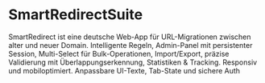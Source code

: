 # SmartRedirectSuite
SmartRedirect ist eine deutsche Web-App für URL-Migrationen zwischen alter und neuer Domain. Intelligente Regeln, Admin-Panel mit persistenter Session, Multi-Select für Bulk-Operationen, Import/Export, präzise Validierung mit Überlappungserkennung, Statistiken &amp; Tracking. Responsiv und mobiloptimiert. Anpassbare UI-Texte, Tab-State und sichere Auth
